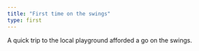 ```yaml
---
title: "First time on the swings"
type: first
---
```


A quick trip to the local playground afforded a go on the swings.